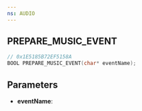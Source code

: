 ```yaml
---
ns: AUDIO
---
```

## PREPARE_MUSIC_EVENT

```c
// 0x1E5185B72EF5158A
BOOL PREPARE_MUSIC_EVENT(char* eventName);
```

## Parameters
* **eventName**:
